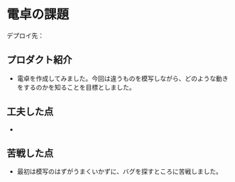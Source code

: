 # 電卓の課題

デプロイ先：

## プロダクト紹介
- 電卓を作成してみました。今回は違うものを模写しながら、どのような動きをするのかを知ることを目標としました。

## 工夫した点
- 

## 苦戦した点
- 最初は模写のはずがうまくいかずに、バグを探すところに苦戦しました。